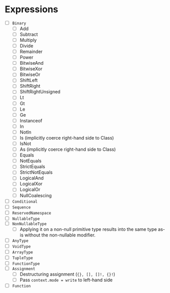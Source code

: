 # Expressions

* [ ] `Binary`
  * [ ] Add
  * [ ] Subtract
  * [ ] Multiply
  * [ ] Divide
  * [ ] Remainder
  * [ ] Power
  * [ ] BitwiseAnd
  * [ ] BitwiseXor
  * [ ] BitwiseOr
  * [ ] ShiftLeft
  * [ ] ShiftRight
  * [ ] ShiftRightUnsigned
  * [ ] Lt
  * [ ] Gt
  * [ ] Le
  * [ ] Ge
  * [ ] Instanceof
  * [ ] In
  * [ ] NotIn
  * [ ] Is (implicitly coerce right-hand side to Class)
  * [ ] IsNot
  * [ ] As (implicitly coerce right-hand side to Class)
  * [ ] Equals
  * [ ] NotEquals
  * [ ] StrictEquals
  * [ ] StrictNotEquals
  * [ ] LogicalAnd
  * [ ] LogicalXor
  * [ ] LogicalOr
  * [ ] NullCoalescing
* [ ] `Conditional`
* [ ] `Sequence`
* [ ] `ReservedNamespace`
* [ ] `NullableType`
* [ ] `NonNullableType`
  * [ ] Applying it on a non-null primitive type results into the same type as-is without the non-nullable modifier.
* [ ] `AnyType`
* [ ] `VoidType`
* [ ] `ArrayType`
* [ ] `TupleType`
* [ ] `FunctionType`
* [ ] `Assignment`
  * [ ] Destructuring assignment (`{}, [], []!, {}!`)
  * [ ] Pass `context.mode = write` to left-hand side
* [ ] `Function`